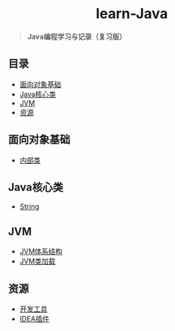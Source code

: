 <div align="center">

<h1>learn-Java</h1>

</div>

> **Java编程学习与记录（复习版）**

<h2>目录</h2>

- [面向对象基础](#面向对象基础)
- [Java核心类](#java核心类)
- [JVM](#jvm)
- [资源](#资源)

## 面向对象基础

- [内部类](./01-面向对象基础/Nested_Class.md)

## Java核心类

- [String](./02-Java核心类/String.md)

## JVM

- [JVM体系结构](./03-JVM/JVM体系结构.md)
- [JVM类加载](./03-JVM/JVM类加载.md)

## 资源


- [开发工具](./00-资源/开发工具.md)
- [IDEA插件](./00-资源/IDEA插件.md)